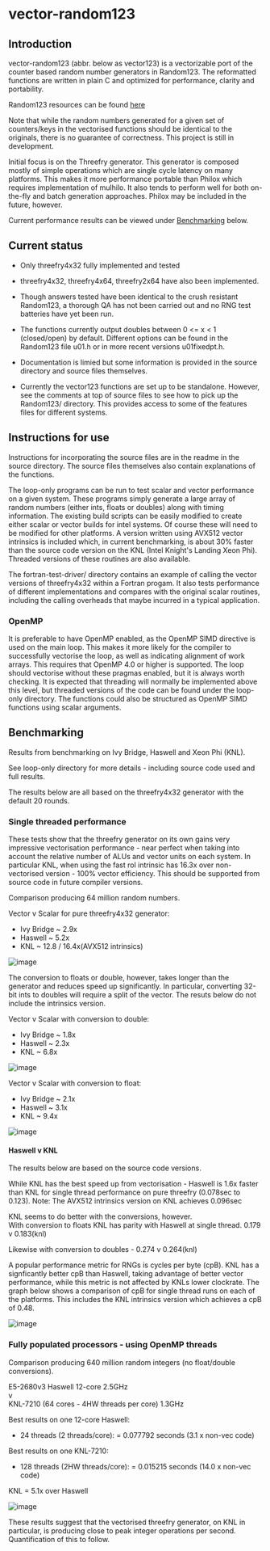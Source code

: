 # vector-random123

## Introduction

vector-random123 (abbr. below as vector123) is a vectorizable port of the counter based random number generators in Random123. The reformatted functions are written in plain C and optimized for performance, clarity and portability.

Random123 resources can be found [here](http://www.thesalmons.org/john/random123)

Note that while the random numbers generated for a given set of counters/keys in the vectorised functions should be identical to the originals, there is no guarantee of correctness. This project is still in development. 

Initial focus is on the Threefry generator. This generator is composed mostly of simple operations which are single cycle latency on many platforms. This makes it more performance portable than Philox which requires implementation of mulhilo. It also tends to perform well for both on-the-fly and batch generation approaches. Philox may be included in the future, however.

Current performance results can be viewed under [Benchmarking](#benchmarking) below.


## Current status 


* Only threefry4x32 fully implemented and tested

* threefry4x32, threefry4x64, threefry2x64 have also been implemented.

* Though answers tested have been identical to the crush resistant Random123, a thorough QA has not been carried out and no RNG test batteries have yet been run.

* The functions currently output doubles between 0 <= x < 1 (closed/open) by default. Different options can be found in the Random123 file u01.h or in more recent versions u01fixedpt.h.
  
* Documentation is limied but some information is provided in the source directory and source files themselves. 

* Currently the vector123 functions are set up to be standalone. However, see the comments at top of source files to see how to pick up the Random123/ directory. This provides access to some of the features files for different systems.

 
## Instructions for use

Instructions for incorporating the source files are in the readme in the source directory. The source files themselves also contain explanations of the functions.

The loop-only programs can be run to test scalar and vector performance on a given system. These programs simply generate a large array of random numbers (either ints, floats or doubles) along with timing information. The existing build scripts can be easily modified to create either scalar or vector builds for intel systems. Of course these will need to be modified for other platforms. A version written using AVX512 vector intrinsics is included which, in current benchmarking, is about 30% faster than the source code version on the KNL (Intel Knight's Landing Xeon Phi). Threaded versions of these routines are also available.

The fortran-test-driver/ directory contains an example of calling the vector versions of threefry4x32 within a Fortran progam. It also tests performance of different implementations and compares with the original scalar routines, including the calling overheads that maybe incurred in a typical application.

### OpenMP ###

It is preferable to have OpenMP enabled, as the OpenMP SIMD directive is used on the main loop. This makes it more likely for the compiler to successfully vectorise the loop, as well as indicating alignment of work arrays. This requires that OpenMP 4.0 or higher is supported. The loop should vectorise without these pragmas enabled, but it is always worth checking. It is expected that threading will normally be implemented above this level, but threaded versions of the code can be found under the loop-only directory. The functions could also be structured as OpenMP SIMD functions using scalar arguments.
<br />

## Benchmarking

Results from benchmarking on Ivy Bridge, Haswell and Xeon Phi (KNL).

See loop-only directory for more details - including source code used and full results.

The results below are all based on the threefry4x32 generator with the default 20 rounds.


### Single threaded performance ###

These tests show that the threefry generator on its own gains very impressive vectorisation
performance - near perfect when taking into account the relative number of ALUs and vector units
on each system. In particular KNL, when using the fast rol intrinsic has 16.3x over non-vectorised
version - 100% vector efficiency. This should be supported from source code in future compiler versions.


Comparison producing 64 million random numbers.

Vector v Scalar for pure threefry4x32 generator:
* Ivy Bridge ~ 2.9x
* Haswell    ~ 5.2x
* KNL        ~ 12.8 / 16.4x(AVX512 intrinsics)

![image](https://cloud.githubusercontent.com/assets/16457059/24082629/ade23b6a-0cc0-11e7-95cd-03a791b16d1a.png)  

The conversion to floats or double, however, takes longer than the generator and reduces speed up significantly.
In particular, converting 32-bit ints to doubles will require a split of the vector. The resuts below do not
include the intrinsics version.

Vector v Scalar with conversion to double:
* Ivy Bridge ~ 1.8x
* Haswell    ~ 2.3x
* KNL        ~ 6.8x

![image](https://cloud.githubusercontent.com/assets/16457059/24082662/41add746-0cc1-11e7-9367-4481cad143fd.png)  

Vector v Scalar with conversion to float:
* Ivy Bridge ~ 2.1x
* Haswell    ~ 3.1x
* KNL        ~ 9.4x

![image](https://cloud.githubusercontent.com/assets/16457059/24082647/12ec9280-0cc1-11e7-96cb-bb1256246e74.png)  

#### Haswell v KNL ####

The results below are based on the source code versions.

While KNL has the best speed up from vectorisation - Haswell is 1.6x faster than KNL for single thread performance
on pure threefry (0.078sec to 0.123). Note: The AVX512 intrinsics version on KNL achieves 0.096sec

KNL seems to do better with the conversions, however.  
With conversion to floats KNL has parity with Haswell at single thread.  0.179 v 0.183(knl)

Likewise with conversion to doubles - 0.274 v 0.264(knl)

A popular performance metric for RNGs is cycles per byte (cpB). KNL has a signficantly better cpB than Haswell,  taking advantage of better vector performance, while this metric is not affected by KNLs lower clockrate. The graph below shows a comparison of cpB for single thread runs on each of the platforms. This includes the KNL intrinsics version which achieves a cpB of 0.48.

![image](https://cloud.githubusercontent.com/assets/16457059/24082740/6860d78e-0cc2-11e7-9d2c-c48ce1441949.png)  

### Fully populated processors - using OpenMP threads ###

Comparison producing 640 million random integers (no float/double conversions).

E5-2680v3 Haswell 12-core 2.5GHz  
v  
KNL-7210 (64 cores - 4HW threads per core) 1.3GHz

Best results on one 12-core Haswell:
* 24 threads (2 threads/core): = 0.077792 seconds (3.1 x non-vec code)

Best results on one KNL-7210:
* 128 threads (2HW threads/core): = 0.015215 seconds (14.0 x non-vec code)

KNL = 5.1x over Haswell

![image](https://cloud.githubusercontent.com/assets/16457059/24082837/c326f9f4-0cc3-11e7-984f-f6b94194716a.png)  

These results suggest that the vectorised threefry generator, on KNL in particular, is producing close to peak integer operations per second. Quantification of this to follow.

